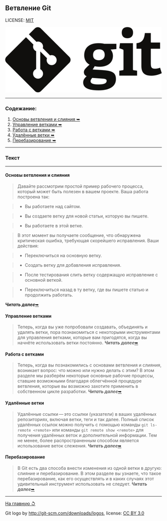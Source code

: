 ## Ветвление Git

LICENSE: [MIT](../license.md)

![git-logo](../assets/logo.svg)

---

### Содежание:
1. [Основы ветвления и слияния &#10149;](../core/branching_and_merging.md)
2. [Управление ветками &#10149;](../core/branch_management.md)
3. [Работа с ветками &#10149;](../core/working_with_branches.md)
4. [Удалённые ветки &#10149;](../core/remote_branches.md)
5. [Перебазирование &#10149;](../core/relocation.md)

---

### **Текст**

---

#### Основы ветвления и слияния

>Давайте рассмотрим простой пример рабочего процесса, который может быть полезен в вашем проекте. Ваша работа построена так:

>* Вы работаете над сайтом.

>* Вы создаете ветку для новой статьи, которую вы пишете.

>* Вы работаете в этой ветке.

>В этот момент вы получаете сообщение, что обнаружена критическая ошибка, требующая скорейшего исправления. Ваши действия:

>* Переключиться на основную ветку.

>* Создать ветку для добавления исправления.

>* После тестирования слить ветку содержащую исправление с основной веткой.

>* Переключиться назад в ту ветку, где вы пишете статью и продолжить работать.

***Читать далее***[&#10149;](../core/branching_and_merging.md)

#### Управление ветками

>Теперь, когда вы уже попробовали создавать, объединять и удалять ветки, пора познакомиться с некоторыми инструментами для управления ветками, которые вам пригодятся, когда вы начнёте использовать ветки постоянно.
***Читать далее***[&#10149;](../core/branch_management.md)

#### Работа с ветками

>Теперь, когда вы познакомились с основами ветвления и слияния, возникает вопрос: что можно или нужно делать с этим? В этом разделе мы разберём некоторые основные рабочие процессы, ставшие возможными благодаря облегчённой процедуре ветвления, которые вы возможно захотите применить в собственном цикле разработки.
***Читать далее***[&#10149;](../core/working_with_branches.md)

#### Удалённые ветки
>Удалённые ссылки — это ссылки (указатели) в ваших удалённых репозиториях, включая ветки, теги и так далее. Полный список удалённых ссылок можно получить с помощью команды `git ls-remote <remote>` или команды `git remote show <remote>` для получения удалённых веток и дополнительной информации. Тем не менее, более распространенным способом является использование веток слежения.
***Читать далее***[&#10149;](../core/remote_branches.md)

#### Перебазирование
>В Git есть два способа внести изменения из одной ветки в другую: слияние и перебазирование. В этом разделе вы узнаете, что такое перебазирование, как его осуществлять и в каких случаях этот удивительный инструмент использовать не следует.
***Читать далее***[&#10149;](../core/relocation.md)

---

[На главную &#8634;](../readme.md)

Git logo by http://git-scm.com/downloads/logos,
license: [CC BY 3.0](https://creativecommons.org/licenses/by/3.0/)